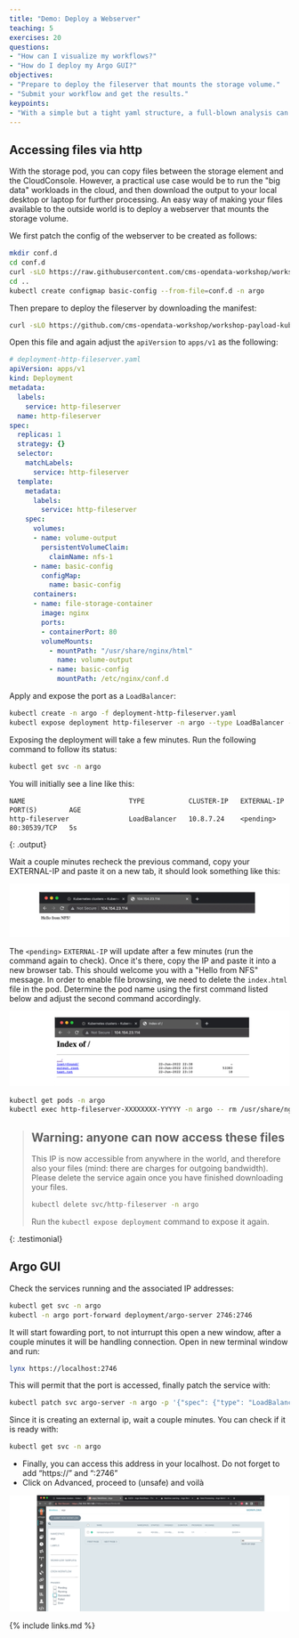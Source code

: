 ```yaml
---
title: "Demo: Deploy a Webserver"
teaching: 5
exercises: 20
questions:
- "How can I visualize my workflows?"
- "How do I deploy my Argo GUI?"
objectives:
- "Prepare to deploy the fileserver that mounts the storage volume."
- "Submit your workflow and get the results."
keypoints:
- "With a simple but a tight yaml structure, a full-blown analysis can be performed using the Argo tool on a K8s cluster."
---
```



## Accessing files via http

With the storage pod, you can copy files between the storage element and the
CloudConsole. However, a practical use case would be to run the "big data"
workloads in the cloud, and then download the output to your local desktop or
laptop for further processing. An easy way of making your files available to
the outside world is to deploy a webserver that mounts the storage volume.

We first patch the config of the webserver to be created as follows:

```bash
mkdir conf.d
cd conf.d
curl -sLO https://raw.githubusercontent.com/cms-opendata-workshop/workshop-payload-kubernetes/master/conf.d/nginx-basic.conf
cd ..
kubectl create configmap basic-config --from-file=conf.d -n argo
```

Then prepare to deploy the fileserver by downloading the manifest:

```bash
curl -sLO https://github.com/cms-opendata-workshop/workshop-payload-kubernetes/raw/master/deployment-http-fileserver.yaml
```

Open this file and again adjust the `apiVersion` to `apps/v1` as the following:

```yaml
# deployment-http-fileserver.yaml
apiVersion: apps/v1
kind: Deployment
metadata:
  labels:
    service: http-fileserver
  name: http-fileserver
spec:
  replicas: 1
  strategy: {}
  selector:
    matchLabels:
      service: http-fileserver
  template:
    metadata:
      labels:
        service: http-fileserver
    spec:
      volumes:
      - name: volume-output
        persistentVolumeClaim:
          claimName: nfs-1
      - name: basic-config
        configMap:
          name: basic-config
      containers:
      - name: file-storage-container
        image: nginx
        ports:
        - containerPort: 80
        volumeMounts:
          - mountPath: "/usr/share/nginx/html"
            name: volume-output
          - name: basic-config
            mountPath: /etc/nginx/conf.d
```

Apply and expose the port as a `LoadBalancer`:

```bash
kubectl create -n argo -f deployment-http-fileserver.yaml
kubectl expose deployment http-fileserver -n argo --type LoadBalancer --port 80 --target-port 80
```

Exposing the deployment will take a few minutes. Run the following command to
follow its status:

```bash
kubectl get svc -n argo
```

You will initially see a line like this:

~~~
NAME                          TYPE           CLUSTER-IP   EXTERNAL-IP   PORT(S)        AGE
http-fileserver               LoadBalancer   10.8.7.24    <pending>     80:30539/TCP   5s
~~~
{: .output}

Wait a couple minutes recheck the previous command, copy your EXTERNAL-IP and paste it on a new tab, it should look something like this:

![](../fig/HelloNFS.png)

The `<pending>` `EXTERNAL-IP` will update after a few minutes (run the command
again to check). Once it's there, copy the IP and paste it into a new browser
tab. This should welcome you with a "Hello from NFS" message. In order to
enable file browsing, we need to delete the `index.html` file in the pod.
Determine the pod name using the first command listed below and adjust the
second command accordingly.

![](../fig/Index.png)

```bash
kubectl get pods -n argo
kubectl exec http-fileserver-XXXXXXXX-YYYYY -n argo -- rm /usr/share/nginx/html/index.html
```

> ## Warning: anyone can now access these files
>
> This IP is now accessible from anywhere in the world, and therefore also
> your files (mind: there are charges for outgoing bandwidth). Please delete
> the service again once you have finished downloading your files.
>
> ```bash
> kubectl delete svc/http-fileserver -n argo
> ```
>
> Run the `kubectl expose deployment` command to expose it again.
>
{: .testimonial}

## Argo GUI

Check the services running and the associated IP addresses:
```bash
kubectl get svc -n argo
kubectl -n argo port-forward deployment/argo-server 2746:2746
```
It will start fowarding port, to not inturrupt this open a new window, after a couple minutes it will be handling connection.
Open in new terminal window and run: 

```bash
lynx https://localhost:2746
```

This will permit that the port is accessed, finally patch the service with:

```bash
kubectl patch svc argo-server -n argo -p '{"spec": {"type": "LoadBalancer"}}'
```

Since it is creating an external ip, wait a couple minutes. You can check if it is ready with:

```bash
kubectl get svc -n argo
```

* Finally, you can access this address in your localhost. Do not forget to add “https://” and “:2746”
* Click on Advanced, proceed to <ip>(unsafe) and voilà
  
![](../fig/ArgoInterface.png)

{% include links.md %}
